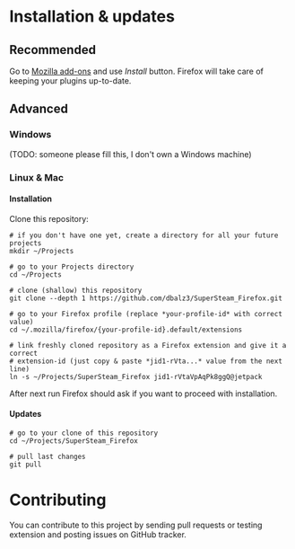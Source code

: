 # Installation & updates #

## Recommended ##

Go to [Mozilla add-ons](https://addons.mozilla.org/en-US/firefox/addon/supersteam/) and use *Install* button. Firefox will take care of keeping your plugins up-to-date.

## Advanced ##

### Windows ###
(TODO: someone please fill this, I don't own a Windows machine)

### Linux & Mac ###

#### Installation ####
Clone this repository:

```shell
# if you don't have one yet, create a directory for all your future projects
mkdir ~/Projects

# go to your Projects directory
cd ~/Projects

# clone (shallow) this repository
git clone --depth 1 https://github.com/dbalz3/SuperSteam_Firefox.git

# go to your Firefox profile (replace *your-profile-id* with correct value)
cd ~/.mozilla/firefox/{your-profile-id}.default/extensions

# link freshly cloned repository as a Firefox extension and give it a correct
# extension-id (just copy & paste *jid1-rVta...* value from the next line)
ln -s ~/Projects/SuperSteam_Firefox jid1-rVtaVpAqPk8ggQ@jetpack
```

After next run Firefox should ask if you want to proceed with installation.

#### Updates ####

```shell
# go to your clone of this repository
cd ~/Projects/SuperSteam_Firefox

# pull last changes
git pull
```

# Contributing #

You can contribute to this project by sending pull requests or testing extension and posting issues on GitHub tracker.
